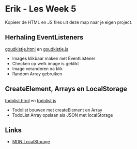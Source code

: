 # Erik - Les Week 5 

Kopieer de HTML en JS files uit deze map naar je eigen project.

## Herhaling EventListeners

[goudkistje.html](./goudkistje.html) en [goudkistje.js](./goudkistje.js)

- Images klikbaar maken met EventListener
- Checken op welk image is geklikt
- Image veranderen na klik
- Random Array gebruiken

## CreateElement, Arrays en LocalStorage

[todolist.html](./todolist.html) en [todolist.js](./todolist.js)
 
- Todolist bouwen met createElement en Array
- TodoList Array opslaan als JSON met localStorage

## Links

- [MDN LocalStorage](https://developer.mozilla.org/en-US/docs/Web/API/Window/localStorage)

